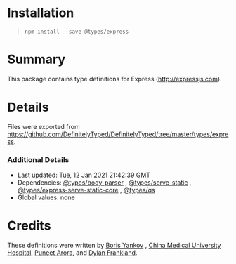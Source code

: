 # Installation
> `npm install --save @types/express`

# Summary
This package contains type definitions for Express (http://expressjs.com).

# Details
Files were exported from https://github.com/DefinitelyTyped/DefinitelyTyped/tree/master/types/express.

### Additional Details

* Last updated: Tue, 12 Jan 2021 21:42:39 GMT
* Dependencies: [@types/body-parser](https://npmjs.com/package/@types/body-parser)
  , [@types/serve-static](https://npmjs.com/package/@types/serve-static)
  , [@types/express-serve-static-core](https://npmjs.com/package/@types/express-serve-static-core)
  , [@types/qs](https://npmjs.com/package/@types/qs)
* Global values: none

# Credits

These definitions were written by [Boris Yankov](https://github.com/borisyankov)
, [China Medical University Hospital](https://github.com/CMUH), [Puneet Arora](https://github.com/puneetar),
and [Dylan Frankland](https://github.com/dfrankland).
